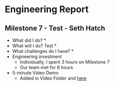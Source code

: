 # Engineering Report

## Milestone 7 - Test - Seth Hatch

* What did I do?
    * 
* What will I do?  Test 
    * 
* What challenges do I have?
    * 
* Engineering investment
    * Individually, I spent 3 hours on Milestone 7
    * Our team met for 6 hours
* 5-minute Video Demo
    * Added in Video Folder and [here](Video.md)